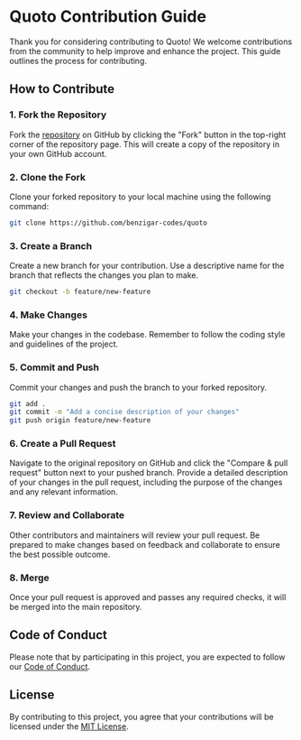 # Quoto Contribution Guide

Thank you for considering contributing to Quoto! We welcome contributions from the community to help improve and enhance the project. This guide outlines the process for contributing.

## How to Contribute

### 1. Fork the Repository

Fork the [repository](https://github.com/benzigar-codes/quoto) on GitHub by clicking the "Fork" button in the top-right corner of the repository page. This will create a copy of the repository in your own GitHub account.

### 2. Clone the Fork

Clone your forked repository to your local machine using the following command:

```bash
git clone https://github.com/benzigar-codes/quoto
```

### 3. Create a Branch

Create a new branch for your contribution. Use a descriptive name for the branch that reflects the changes you plan to make.

```bash
git checkout -b feature/new-feature
```

### 4. Make Changes

Make your changes in the codebase. Remember to follow the coding style and guidelines of the project.

### 5. Commit and Push

Commit your changes and push the branch to your forked repository.

```bash
git add .
git commit -m "Add a concise description of your changes"
git push origin feature/new-feature
```

### 6. Create a Pull Request

Navigate to the original repository on GitHub and click the "Compare & pull request" button next to your pushed branch. Provide a detailed description of your changes in the pull request, including the purpose of the changes and any relevant information.

### 7. Review and Collaborate

Other contributors and maintainers will review your pull request. Be prepared to make changes based on feedback and collaborate to ensure the best possible outcome.

### 8. Merge

Once your pull request is approved and passes any required checks, it will be merged into the main repository.

## Code of Conduct

Please note that by participating in this project, you are expected to follow our [Code of Conduct](CODE_OF_CONDUCT.md).

## License

By contributing to this project, you agree that your contributions will be licensed under the [MIT License](LICENSE).